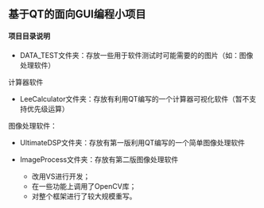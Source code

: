 ## 基于QT的面向GUI编程小项目

#### **项目目录说明**


- DATA_TEST文件夹：存放一些用于软件测试时可能需要的的图片（如：图像处理软件）

计算器软件

- LeeCalculator文件夹：存放有利用QT编写的一个计算器可视化软件（暂不支持优先级运算）

图像处理软件：

- UltimateDSP文件夹：存放有第一版利用QT编写的一个简单图像处理软件

- ImageProcess文件夹：存放有第二版图像处理软件
  - 改用VS进行开发；
  - 在一些功能上调用了OpenCV库；
  - 对整个框架进行了较大规模重写。





